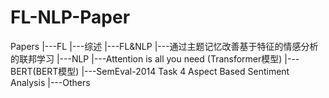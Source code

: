 # FL-NLP-Paper
Papers
    |---FL
        |---综述
    |---FL&NLP
        |---通过主题记忆改善基于特征的情感分析的联邦学习
    |---NLP
        |---Attention is all you need (Transformer模型)
        |---BERT(BERT模型)
        |---SemEval-2014 Task 4 Aspect Based Sentiment Analysis
    |---Others